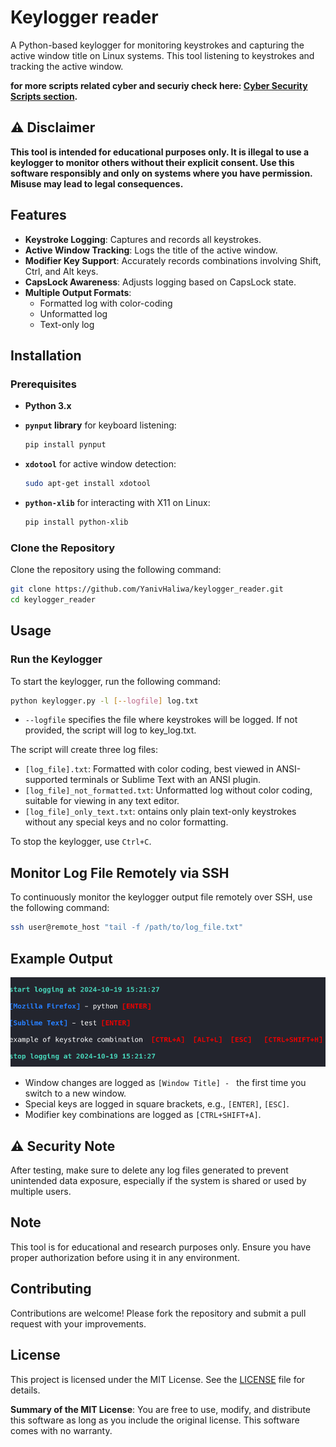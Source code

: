 
# Keylogger reader

A Python-based keylogger for monitoring keystrokes and capturing the active window title on Linux systems. This tool listening to keystrokes and tracking the active window.

**for more scripts related cyber and securiy check here: [Cyber Security Scripts section](https://github.com/YanivHaliwa/Linux-Stuff/blob/master/readme.md#cyber-security-scripts).**


## ⚠️ Disclaimer

**This tool is intended for educational purposes only. 
It is illegal to use a keylogger to monitor others without their explicit consent. 
Use this software responsibly and only on systems where you have permission. Misuse may lead to legal consequences.**

## Features

- **Keystroke Logging**: Captures and records all keystrokes.
- **Active Window Tracking**: Logs the title of the active window.
- **Modifier Key Support**: Accurately records combinations involving Shift, Ctrl, and Alt keys.
- **CapsLock Awareness**: Adjusts logging based on CapsLock state.
- **Multiple Output Formats**:
  - Formatted log with color-coding
  - Unformatted log
  - Text-only log

## Installation

### Prerequisites

- **Python 3.x**
- **`pynput` library** for keyboard listening:
  
  ```bash
  pip install pynput
  ```
- **`xdotool`** for active window detection:
  
  ```bash
  sudo apt-get install xdotool
  ```
- **`python-xlib`** for interacting with X11 on Linux:

  ```bash
  pip install python-xlib
  ```

### Clone the Repository

Clone the repository using the following command:

```bash
git clone https://github.com/YanivHaliwa/keylogger_reader.git
cd keylogger_reader
```

## Usage

### Run the Keylogger

To start the keylogger, run the following command:

```bash
python keylogger.py -l [--logfile] log.txt
```

- `--logfile` specifies the file where keystrokes will be logged. If not provided, the script will log to key_log.txt.

The script will create three log files:

- `[log_file].txt`:  Formatted with color coding, best viewed in ANSI-supported terminals or Sublime Text with an ANSI plugin.
- `[log_file]_not_formatted.txt`: Unformatted log without color coding, suitable for viewing in any text editor.
- `[log_file]_only_text.txt`: ontains only plain text-only keystrokes without any special keys and no color formatting.


To stop the keylogger, use `Ctrl+C`.

##  Monitor Log File Remotely via SSH

To continuously monitor the keylogger output file remotely over SSH, use the following command:

```bash
ssh user@remote_host "tail -f /path/to/log_file.txt"
```

## Example Output

![Example Output file [formatted]](https://github.com/YanivHaliwa/keylogger_reader/blob/master/example_output.png)
 
- Window changes are logged as `[Window Title] - ` the first time you switch to a new window.
- Special keys are logged in square brackets, e.g., `[ENTER]`, `[ESC]`.
- Modifier key combinations are logged as `[CTRL+SHIFT+A]`.

## ⚠️ Security Note

After testing, make sure to delete any log files generated to prevent unintended data exposure, especially if the system is shared or used by multiple users.

## Note

This tool is for educational and research purposes only. Ensure you have proper authorization before using it in any environment.

## Contributing

Contributions are welcome! Please fork the repository and submit a pull request with your improvements.

## License

This project is licensed under the MIT License. See the [LICENSE](LICENSE) file for details.

**Summary of the MIT License**: You are free to use, modify, and distribute this software as long as you include the original license. This software comes with no warranty.
